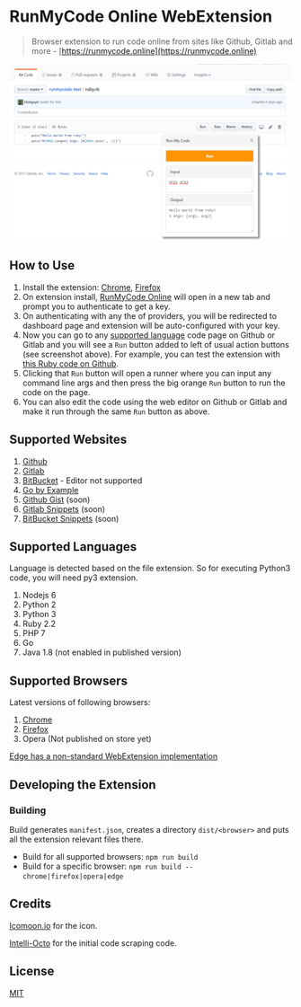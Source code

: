# RunMyCode Online WebExtension

> Browser extension to run code online from sites like Github, Gitlab and more - [https://runmycode.online](https://runmycode.online)

[![RunMyCode Online Screenshot](screenshot1.png?raw=true)](https://www.youtube.com/watch?v=iwz8n3v7QVY "RunMyCode Online")

## How to Use
1. Install the extension: [Chrome](https://chrome.google.com/webstore/detail/runmycode-online/iidcnkpdmnopbbkdmneglbelcefgfohf), [Firefox](https://addons.mozilla.org/en-US/firefox/addon/runmycode-online)
2. On extension install, [RunMyCode Online](https://runmycode.online) will open in a new tab and prompt you to authenticate to get a key.
3. On authenticating with any the of providers, you will be redirected to dashboard page and extension will be auto-configured with your key.
4. Now you can go to any [supported language](#supported-languages) code page on Github or Gitlab and you will see a `Run` button added to left of usual action buttons (see screenshot above). For example, you can test the extension with [this Ruby code on Github](https://github.com/shatgupt/runmycode-test/blob/master/ruby.rb).
5. Clicking that `Run` button will open a runner where you can input any command line args and then press the big orange `Run` button to run the code on the page.
6. You can also edit the code using the web editor on Github or Gitlab and make it run through the same `Run` button as above.

## Supported Websites
1. [Github](https://github.com/shatgupt/runmycode-test/blob/master/ruby.rb)
2. [Gitlab](https://gitlab.com/shatgupt/runmycode-test/blob/master/ruby.rb)
3. [BitBucket](https://bitbucket.org/shatgupt/runmycode-test/src/c9cda15cb3fa1144e53f199e6ac6003ee5bdb25b/ruby.rb) - Editor not supported
4. [Go by Example](https://gobyexample.com/hello-world)
5. [Github Gist](https://gist.github.com) (soon)
6. [Gitlab Snippets](https://gitlab.com/snippets) (soon)
7. [BitBucket Snippets](https://bitbucket.org/snippets) (soon)

## Supported Languages
Language is detected based on the file extension. So for executing Python3 code, you will need py3 extension.
1. Nodejs 6
2. Python 2
3. Python 3
4. Ruby 2.2
5. PHP 7
6. Go
7. Java 1.8 (not enabled in published version)

## Supported Browsers
Latest versions of following browsers:
1. [Chrome](https://chrome.google.com/webstore/detail/runmycode-online/iidcnkpdmnopbbkdmneglbelcefgfohf)
2. [Firefox](https://addons.mozilla.org/en-US/firefox/addon/runmycode-online)
3. Opera (Not published on store yet)

[Edge has a non-standard WebExtension implementation](https://github.com/mozilla/webextension-polyfill/issues/3)

## Developing the Extension
### Building
Build generates `manifest.json`, creates a directory `dist/<browser>` and puts all the extension relevant files there.
- Build for all supported browsers: `npm run build`
- Build for a specific browser: `npm run build -- chrome|firefox|opera|edge`

## Credits
[Icomoon.io](https://icomoon.io) for the icon.

[Intelli-Octo](https://github.com/pd4d10/intelli-octo) for the initial code scraping code.

## License
[MIT](LICENSE)
